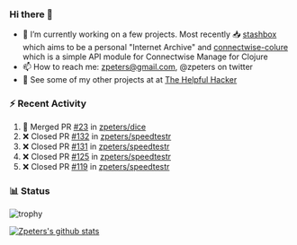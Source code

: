 ### Hi there 👋


- 🔭 I’m currently working on a few projects.  Most recently :inbox_tray: [stashbox](https://github.com/zpeters/stashbox) which aims to be a personal "Internet Archive" and [connectwise-colure](https://github.com/zpeters/connectwise-clojure) which is a simple API module for Connectwise Manage for Clojure
- 📫 How to reach me: zpeters@gmail.com, @zpeters on twitter
- 👋 See some of my other projects at at [The Helpful Hacker](https://thehelpfulhacker.net)

### :zap: Recent Activity

<!--START_SECTION:activity-->
1. 🎉 Merged PR [#23](https://github.com/zpeters/dice/pull/23) in [zpeters/dice](https://github.com/zpeters/dice)
2. ❌ Closed PR [#132](https://github.com/zpeters/speedtestr/pull/132) in [zpeters/speedtestr](https://github.com/zpeters/speedtestr)
3. ❌ Closed PR [#131](https://github.com/zpeters/speedtestr/pull/131) in [zpeters/speedtestr](https://github.com/zpeters/speedtestr)
4. ❌ Closed PR [#125](https://github.com/zpeters/speedtestr/pull/125) in [zpeters/speedtestr](https://github.com/zpeters/speedtestr)
5. ❌ Closed PR [#119](https://github.com/zpeters/speedtestr/pull/119) in [zpeters/speedtestr](https://github.com/zpeters/speedtestr)
<!--END_SECTION:activity-->

### :bar_chart: Status

![trophy](https://github-profile-trophy.vercel.app/?username=zpeters)

[![Zpeters's github stats](https://github-readme-stats.vercel.app/api?username=zpeters)](https://github.com/zpeters/github-readme-stats&show_icons=true)
